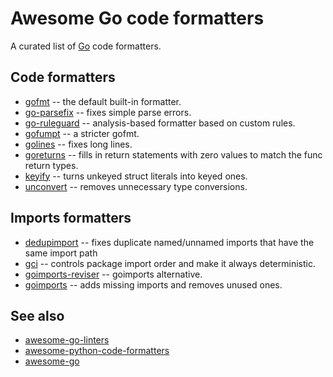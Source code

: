 # Awesome Go code formatters

A curated list of [Go](https://golang.org/) code formatters.

## Code formatters

* [gofmt](https://golang.org/cmd/gofmt/) -- the default built-in formatter.
* [go-parsefix](https://github.com/quasilyte/go-parsefix) -- fixes simple parse errors.
* [go-ruleguard](https://github.com/quasilyte/go-ruleguard) -- analysis-based formatter based on custom rules.
* [gofumpt](https://github.com/mvdan/gofumpt) -- a stricter gofmt.
* [golines](https://github.com/segmentio/golines) -- fixes long lines.
* [goreturns](https://github.com/sqs/goreturns) -- fills in return statements with zero values to match the func return types.
* [keyify](https://github.com/dominikh/go-tools/tree/master/cmd/keyify) -- turns unkeyed struct literals into keyed ones.
* [unconvert](https://github.com/mdempsky/unconvert) -- removes unnecessary type conversions.

## Imports formatters

* [dedupimport](https://github.com/nishanths/dedupimport) -- fixes duplicate named/unnamed imports that have the same import path
* [gci](https://github.com/daixiang0/gci) -- controls package import order and make it always deterministic.
* [goimports-reviser](https://github.com/incu6us/goimports-reviser) -- goimports alternative.
* [goimports](https://pkg.go.dev/golang.org/x/tools/cmd/goimports) -- adds missing imports and removes unused ones.

## See also

* [awesome-go-linters](https://github.com/golangci/awesome-go-linters)
* [awesome-python-code-formatters](https://github.com/life4/awesome-python-code-formatters)
* [awesome-go](https://github.com/avelino/awesome-go)
